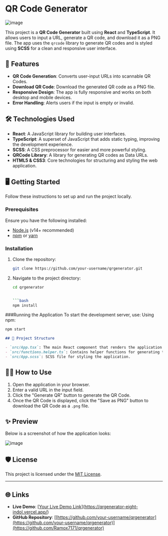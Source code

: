 # QR Code Generator
![image](https://github.com/user-attachments/assets/9f77f611-98fe-475b-b87e-dc51cb76c863)



This project is a **QR Code Generator** built using **React** and **TypeScript**. It allows users to input a URL, generate a QR code, and download it as a PNG file. The app uses the `qrcode` library to generate QR codes and is styled using **SCSS** for a clean and responsive user interface.
## 🚀 Features

- **QR Code Generation**: Converts user-input URLs into scannable QR Codes.
- **Download QR Code**: Download the generated QR code as a PNG file.
- **Responsive Design**: The app is fully responsive and works on both desktop and mobile devices.
- **Error Handling**: Alerts users if the input is empty or invalid.
## 🛠️ Technologies Used

- **React**: A JavaScript library for building user interfaces.
- **TypeScript**: A superset of JavaScript that adds static typing, improving the development experience.
- **SCSS**: A CSS preprocessor for easier and more powerful styling.
- **QRCode Library**: A library for generating QR codes as Data URLs.
- **HTML5 & CSS3**: Core technologies for structuring and styling the web application.
## 🖥️ Getting Started

Follow these instructions to set up and run the project locally.

### Prerequisites

Ensure you have the following installed:

- [Node.js](https://nodejs.org/) (v14+ recommended)
- [npm](https://www.npmjs.com/) or [yarn](https://yarnpkg.com/)

### Installation

1. Clone the repository:

   ```bash
   git clone https://github.com/your-username/qrgenerator.git
2. Navigate to the project directory:

   ```bash
   cd qrgenerator


   ```bash
   npm install


 ###Running the Application
To start the development server, use:
Using npm:

```bash
npm start

```


```markdown
## 📂 Project Structure

- `src/App.tsx`: The main React component that renders the application.
- `src/functions.helper.ts`: Contains helper functions for generating the QR code and downloading it.
- `src/App.scss`: SCSS file for styling the application.

```
## 🧑‍💻 How to Use

1. Open the application in your browser.
2. Enter a valid URL in the input field.
3. Click the "Generate QR" button to generate the QR Code.
4. Once the QR Code is displayed, click the "Save as PNG" button to download the QR Code as a `.png` file.
## ✨ Preview

Below is a screenshot of how the application looks:

![image](https://github.com/user-attachments/assets/92d9bb97-e003-4165-8efd-be5002c1e97b)



## 🛡️ License

This project is licensed under the [MIT License](./LICENSE).

---

## 🌐 Links

- **Live Demo**: [[Your Live Demo Link](https://your-live-app.com)](https://qrgenerator-eight-indol.vercel.app/)
- **GitHub Repository**: [[https://github.com/your-username/qrgenerator](https://github.com/your-username/qrgenerator)](https://github.com/Ramox7171/qrgenerator)



